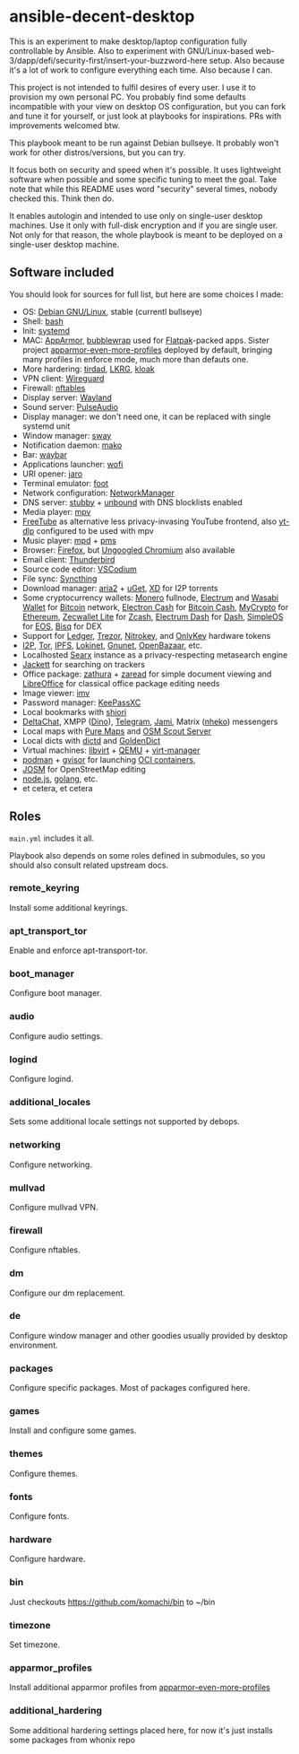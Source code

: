 # ansible-decent-desktop

This is an experiment to make desktop/laptop configuration fully controllable by Ansible. Also to experiment with GNU/Linux-based web-3/dapp/defi/security-first/insert-your-buzzword-here setup. Also because it's a lot of work to configure everything each time. Also because I can.

This project is not intended to fulfil desires of every user. I use it to provision my own personal PC. You probably find some defaults incompatible with your view on desktop OS configuration, but you can fork and tune it for yourself, or just look at playbooks for inspirations. PRs with improvements welcomed btw.

This playbook meant to be run against Debian bullseye. It probably won't work for other distros/versions, but you can try.

It focus both on security and speed when it's possible. It uses lightweight software when possible and some specific tuning to meet the goal. Take note that while this README uses word "security" several times, nobody checked this. Think then do.

It enables autologin and intended to use only on single-user desktop machines. Use it only with full-disk encryption and if you are single user. Not only for that reason, the whole playbook is meant to be deployed on a single-user desktop machine.

## Software included

You should look for sources for full list, but here are some choices I made:

- OS: [Debian GNU/Linux](https://debian.org), stable (currentl bullseye)
- Shell: [bash](https://www.gnu.org/software/bash/)
- Init: [systemd](https://systemd.io)
- MAC: [AppArmor](https://apparmor.net/), [bubblewrap](https://github.com/containers/bubblewrap) used for [Flatpak](https://flatpak.org/)-packed apps. Sister project [apparmor-even-more-profiles](https://github.com/komachi/apparmor-even-more-profiles) deployed by default, bringing many profiles in enforce mode, much more than defauts one.
- More hardering: [tirdad](https://github.com/0xsirus/tirdad), [LKRG](https://lkrg.org/), [kloak](https://github.com/vmonaco/kloak)
- VPN client: [Wireguard](https://wireguard.com)
- Firewall: [nftables](https://netfilter.org/projects/nftables/)
- Display server: [Wayland](https://wayland.freedesktop.org/)
- Sound server: [PulseAudio](https://www.freedesktop.org/wiki/Software/PulseAudio/)
- Display manager: we don't need one, it can be replaced with single systemd unit
- Window manager: [sway](https://swaywm.org/)
- Notification daemon: [mako](https://wayland.emersion.fr/mako)
- Bar: [waybar](https://github.com/Alexays/Waybar)
- Applications launcher: [wofi](https://hg.sr.ht/~scoopta/wofi)
- URI opener: [jaro](https://github.com/isamert/jaro)
- Terminal emulator: [foot](https://codeberg.org/dnkl/foot)
- Network configuration: [NetworkManager](https://wiki.gnome.org/Projects/NetworkManager)
- DNS server: [stubby](https://github.com/getdnsapi/stubby) + [unbound](https://github.com/NLnetLabs/unbound) with DNS blocklists enabled
- Media player: [mpv](https://mpv.io)
- [FreeTube](https://freetubeapp.io/) as alternative less privacy-invasing YouTube frontend, also [yt-dlp](https://github.com/yt-dlp/yt-dlp) configured to be used with mpv
- Music player: [mpd](https://musicpd.org/) + [pms](https://ambientsound.github.io/pms/)
- Browser: [Firefox](https://mozilla.org/firefox), but [Ungoogled Chromium](https://github.com/Eloston/ungoogled-chromium) also available
- Email client: [Thunderbird](https://www.thunderbird.net)
- Source code editor: [VSCodium](https://github.com/VSCodium/vscodium)
- File sync: [Syncthing](https://syncthing.net/)
- Download manager: [aria2](https://github.com/aria2/aria2) + [uGet](https://ugetdm.com/), [XD](https://xd-torrent.github.io) for I2P torrents
- Some cryptocurrency wallets: [Monero](https://www.getmonero.org/) fullnode, [Electrum](https://electrum.org) and [Wasabi Wallet](https://www.wasabiwallet.io/) for [Bitcoin](https://bitcoin.org/) network, [Electron Cash](https://electroncash.org/) for [Bitcoin Cash](https://bitcoincash.org/), [MyCrypto](https://www.mycrypto.com/) for [Ethereum](https://ethereum.org), [Zecwallet Lite](https://www.zecwallet.co/) for [Zcash](https://z.cash/), [Electrum Dash](https://electrum.dash.org/) for [Dash](https://dash.org/), [SimpleOS](https://eosrio.io/simpleos/) for [EOS](https://eos.io/), [Bisq](https://bisq.network/) for DEX
- Support for [Ledger](https://www.ledger.com/), [Trezor](https://trezor.io/), [Nitrokey](https://www.nitrokey.com/), and [OnlyKey](https://onlykey.io/) hardware tokens
- [I2P](https://geti2p.net/), [Tor](https://torproject.org), [IPFS](https://ipfs.io/), [Lokinet](https://loki.network), [Gnunet](https://gnunet.org), [OpenBazaar](https://openbazaar.org/), etc.
- Localhosted [Searx](https://searx.github.io/searx/) instance as a privacy-respecting metasearch engine
- [Jackett](https://github.com/Jackett/Jackett) for searching on trackers
- Office package: [zathura](https://pwmt.org/projects/zathura/) + [zaread](https://github.com/paoloap/zaread) for simple document viewing and [LibreOffice](https://www.libreoffice.org/) for classical office package editing needs
- Image viewer: [imv](https://github.com/eXeC64/imv)
- Password manager: [KeePassXC](https://keepassxc.org/)
- Local bookmarks with [shiori](https://github.com/go-shiori/shiori)
- [DeltaChat](https://delta.chat), XMPP ([Dino](https://dino.im/)), [Telegram](https://telegram.org), [Jami](https://jami.net), Matrix ([nheko](https://nheko-reborn.github.io)) messengers
- Local maps with [Pure Maps](https://github.com/rinigus/pure-maps) and [OSM Scout Server](https://github.com/rinigus/osmscout-server)
- Local dicts with [dictd](https://sourceforge.net/projects/dict/) and [GoldenDict](http://goldendict.org/)
- Virtual machines: [libvirt](https://libvirt.org/) + [QEMU](https://www.qemu.org/) + [virt-manager](https://virt-manager.org/)
- [podman](https://podman.io) + [gvisor](https://gvisor.dev/) for launching [OCI containers](https://opencontainers.org), 
- [JOSM](https://josm.openstreetmap.de/) for OpenStreetMap editing
- [node.js](https://nodejs.org), [golang](https://golang.org/), etc.
- et cetera, et cetera

## Roles

`main.yml` includes it all.

Playbook also depends on some roles defined in submodules, so you should also consult related upstream docs.

### remote_keyring

Install some additional keyrings.

### apt_transport_tor

Enable and enforce apt-transport-tor.
### boot_manager

Configure boot manager.
### audio

Configure audio settings.

### logind

Configure logind.

### additional_locales

Sets some additional locale settings not supported by debops.

### networking

Configure networking.

### mullvad

Configure mullvad VPN.

### firewall

Configure nftables.

### dm

Configure our dm replacement.

### de

Configure window manager and other goodies usually provided by desktop environment.

### packages

Configure specific packages. Most of packages configured here.

### games

Install and configure some games.

### themes

Configure themes.

### fonts

Configure fonts.

### hardware

Configure hardware.

### bin

Just checkouts https://github.com/komachi/bin to ~/bin

### timezone

Set timezone.

### apparmor_profiles

Install additional apparmor profiles from [apparmor-even-more-profiles](https://github.com/komachi/apparmor-even-more-profiles)

### additional_hardering

Some additional hardering settings placed here, for now it's just installs some packages from whonix repo
